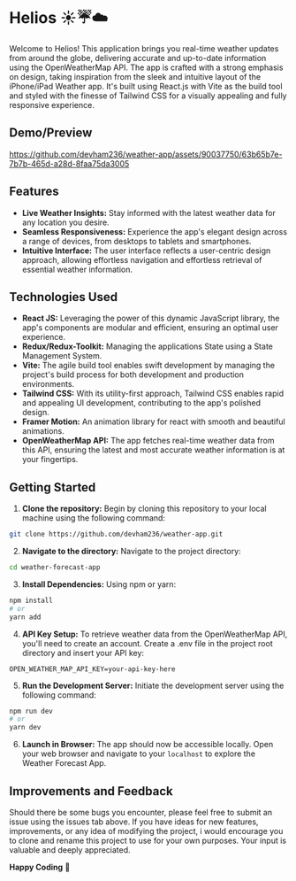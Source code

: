 # Helios ☀️☔️☁️

Welcome to Helios! This application brings you real-time weather updates from around the globe, delivering accurate and up-to-date information using the OpenWeatherMap API. The app is crafted with a strong emphasis on design, taking inspiration from the sleek and intuitive layout of the iPhone/iPad Weather app. It's built using React.js with Vite as the build tool and styled with the finesse of Tailwind CSS for a visually appealing and fully responsive experience.

## Demo/Preview

https://github.com/devham236/weather-app/assets/90037750/63b65b7e-7b7b-465d-a28d-8faa75da3005

## Features

- **Live Weather Insights:** Stay informed with the latest weather data for any location you desire.
- **Seamless Responsiveness:** Experience the app's elegant design across a range of devices, from desktops to tablets and smartphones.
- **Intuitive Interface:** The user interface reflects a user-centric design approach, allowing effortless navigation and effortless retrieval of essential weather information.

## Technologies Used

- **React JS:** Leveraging the power of this dynamic JavaScript library, the app's components are modular and efficient, ensuring an optimal user experience.
- **Redux/Redux-Toolkit:** Managing the applications State using a State Management System.
- **Vite:** The agile build tool enables swift development by managing the project's build process for both development and production environments.
- **Tailwind CSS:** With its utility-first approach, Tailwind CSS enables rapid and appealing UI development, contributing to the app's polished design.
- **Framer Motion:** An animation library for react with smooth and beautiful animations.
- **OpenWeatherMap API:** The app fetches real-time weather data from this API, ensuring the latest and most accurate weather information is at your fingertips.

## Getting Started

1. **Clone the repository:** Begin by cloning this repository to your local machine using the following command:

```bash
git clone https://github.com/devham236/weather-app.git
```

2. **Navigate to the directory:** Navigate to the project directory:

```bash
cd weather-forecast-app
```

3. **Install Dependencies:** Using npm or yarn:

```bash
npm install
# or
yarn add
```

4. **API Key Setup:** To retrieve weather data from the OpenWeatherMap API, you'll need to create an account. Create a .env file in the project root directory and insert your API key:

```
OPEN_WEATHER_MAP_API_KEY=your-api-key-here
```

5. **Run the Development Server:** Initiate the development server using the following command:

```bash
npm run dev
# or
yarn dev
```

6. **Launch in Browser:** The app should now be accessible locally. Open your web browser and navigate to your `localhost` to explore the Weather Forecast App.

## Improvements and Feedback

Should there be some bugs you encounter, please feel free to submit an issue using the issues tab above. If you have ideas for new features, improvements, or any idea of modifying the project, i would encourage you to clone and rename this project to use for your own purposes. Your input is valuable and deeply appreciated.

**Happy Coding** 🚀
